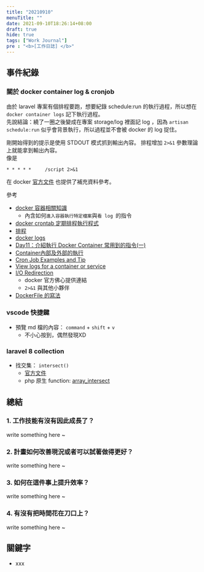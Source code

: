 ```yaml
---
title: "20210910"
menuTitle: ""
date: 2021-09-10T18:26:14+08:00
draft: true
hide: true
tags: ["Work Journal"]
pre : "<b>[工作日誌] </b>"
---
```

## 事件紀錄

### 關於 docker container log & cronjob
由於 laravel 專案有個排程要跑，想要紀錄 schedule:run 的執行過程，所以想在
`docker container logs` 記下執行過程。  
先說結論：繞了一圈之後變成在專案 storage/log 裡面記 log ，因為 `artisan schedule:run` 似乎會背景執行，所以過程並不會被 docker 的 log 捉住。  

剛開始得到的提示是使用 STDOUT 模式抓到輸出內容。
排程增加 `2>&1` 參數理論上就能拿到輸出內容。  
像是  
```shell
* * * * *     /script 2>&1
```
在 docker [官方文件](https://docs.docker.com/config/containers/logging/) 也提供了補充資料參考。

參考
- [docker 容器相關知識](https://kejyuntw.gitbooks.io/docker-learning-notes/content/container/container-run.html)
    - 內含如何`進入容器執行特定檔案`與`看 log `的指令
- [docker crontab 定期排程執行程式](https://dev.kejyun.com/article/2021/08/docker-crontab/)
- [排程](https://ubuntu-for-newbie.kejyun.com/docs/system/crontab-schedule/)
- [docker logs](https://stevenitlife.blogspot.com/2018/02/docker-logs.html)
- [Day11：介紹執行 Docker Container 常用到的指令(一)](https://ithelp.ithome.com.tw/articles/10191634)
- [Container內部及外部的執行](https://joshhu.gitbooks.io/dockercommands/content/Containers/IntoContainers.html)
- [Cron Job Examples and Tip](https://www.devdungeon.com/content/cron-job-examples-and-tip)
- [View logs for a container or service](https://docs.docker.com/config/containers/logging/)
- [I/O Redirection](https://tldp.org/LDP/abs/html/io-redirection.html)
    - docker 官方佛心提供連結
    - `2>&1` 與其他小夥伴
- [DockerFile 的寫法](https://github.com/nginxinc/docker-nginx/blob/8921999083def7ba43a06fabd5f80e4406651353/mainline/jessie/Dockerfile#L21-L23)


### vscode 快捷鍵
- 預覽 md 檔的內容： `command` + `shift` + `v`
    - 不小心按到，偶然發現XD

### laravel 8 collection
- 找交集： `intersect()`
    - [官方文件](https://laravel.com/docs/8.x/collections#method-intersect)
    - php 原生 function: [array_intersect](https://www.php.net/manual/en/function.array-intersect.php)

## 總結

### 1. 工作技能有沒有因此成長了？

write something here ~

### 2. 計畫如何改善現況或者可以試著做得更好？

write something here ~

### 3. 如何在這件事上提升效率？

write something here ~

### 4. 有沒有把時間花在刀口上？

write something here ~


## 關鍵字

- xxx
